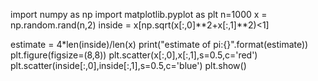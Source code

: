 import numpy as np
import matplotlib.pyplot as plt
n=1000
x = np.random.rand(n,2)
inside = x[np.sqrt(x[:,0]**2+x[:,1]**2)<1]

estimate = 4*len(inside)/len(x)
print("estimate of pi:{}".format(estimate))
plt.figure(figsize=(8,8))
plt.scatter(x[:,0],x[:,1],s=0.5,c='red')
plt.scatter(inside[:,0],inside[:,1],s=0.5,c='blue')
plt.show()
